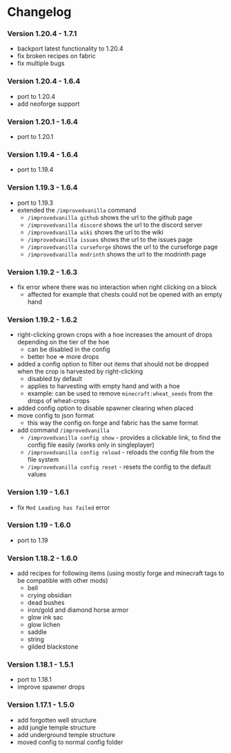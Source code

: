 # Changelog

### Version 1.20.4 - 1.7.1

- backport latest functionality to 1.20.4
- fix broken recipes on fabric
- fix multiple bugs

### Version 1.20.4 - 1.6.4

- port to 1.20.4
- add neoforge support

### Version 1.20.1 - 1.6.4

- port to 1.20.1

### Version 1.19.4 - 1.6.4

- port to 1.19.4

### Version 1.19.3 - 1.6.4

- port to 1.19.3
- extended the `/improvedvanilla` command
  - `/improvedvanilla github` shows the url to the github page
  - `/improvedvanilla discord` shows the url to the discord server
  - `/improvedvanilla wiki` shows the url to the wiki
  - `/improvedvanilla issues` shows the url to the issues page
  - `/improvedvanilla curseforge` shows the url to the curseforge page
  - `/improvedvanilla modrinth` shows the url to the modrinth page

### Version 1.19.2 - 1.6.3

- fix error where there was no interaction when right clicking on a block
  - affected for example that chests could not be opened with an empty hand

### Version 1.19.2 - 1.6.2

- right-clicking grown crops with a hoe increases the amount of drops depending on the tier of the hoe
  - can be disabled in the config
  - better hoe => more drops
- added a config option to filter out items that should not be dropped when the crop is harvested by right-clicking
  - disabled by default
  - applies to harvesting with empty hand and with a hoe
  - example: can be used to remove `minecraft:wheat_seeds` from the drops of wheat-crops
- added config option to disable spawner clearing when placed
- move config to json format
  - this way the config on forge and fabric has the same format
- add command `/improvedvanilla`
  - `/improvedvanilla config show` - provides a clickable link, to find the config file easily (works only in
      singleplayer)
  - `/improvedvanilla config reload` - reloads the config file from the file system
  - `/improvedvanilla config reset` - resets the config to the default values

### Version 1.19 - 1.6.1

- fix `Mod Loading has failed` error

### Version 1.19 - 1.6.0

- port to 1.19

### Version 1.18.2 - 1.6.0

- add recipes for following items (using mostly forge and minecraft tags to be compatible with other mods)
  - bell
  - crying obsidian
  - dead bushes
  - iron/gold and diamond horse armor
  - glow ink sac
  - glow lichen
  - saddle
  - string
  - gilded blackstone

### Version 1.18.1 - 1.5.1

- port to 1.18.1
- improve spawner drops

### Version 1.17.1 - 1.5.0

- add forgotten well structure
- add jungle temple structure
- add underground temple structure
- moved config to normal config folder
